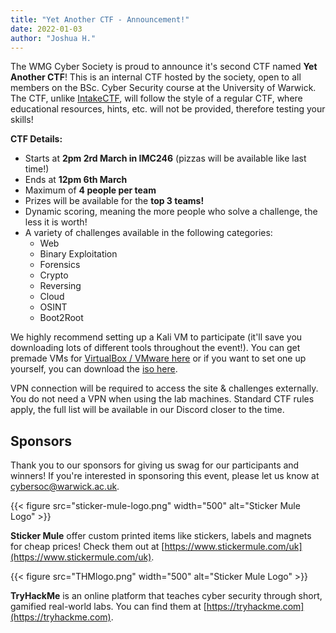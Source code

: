```yaml
---
title: "Yet Another CTF - Announcement!"
date: 2022-01-03
author: "Joshua H."
---
```


The WMG Cyber Society is proud to announce it's second CTF named **Yet Another CTF**! This is an internal CTF hosted by the society, open to all members on the BSc. Cyber Security course at the University of Warwick. The CTF, unlike [IntakeCTF](/intakectf), will follow the style of a regular CTF, where educational resources, hints, etc. will not be provided, therefore testing your skills! 

**CTF Details:**
- Starts at **2pm 2rd March in IMC246** (pizzas will be available like last time!)
- Ends at **12pm 6th March**
- Maximum of **4 people per team**
- Prizes will be available for the **top 3 teams!**
- Dynamic scoring, meaning the more people who solve a challenge, the less it is worth!
- A variety of challenges available in the following categories:
  - Web
  - Binary Exploitation
  - Forensics
  - Crypto
  - Reversing
  - Cloud
  - OSINT
  - Boot2Root  
   
We highly recommend setting up a Kali VM to participate (it'll save you downloading lots of different tools throughout the event!). You can get premade VMs for [VirtualBox / VMware here](https://www.kali.org/get-kali/#kali-virtual-machines) or if you want to set one up yourself, you can download the [iso here](https://www.kali.org/get-kali/#kali-bare-metal).

VPN connection will be required to access the site & challenges externally. You do not need a VPN when using the lab machines. Standard CTF rules apply, the full list will be available in our Discord closer to the time.

## Sponsors

Thank you to our sponsors for giving us swag for our participants and winners! If you're interested in sponsoring this event, please let us know at cybersoc@warwick.ac.uk.

{{< figure src="sticker-mule-logo.png" width="500" alt="Sticker Mule Logo" >}}

**Sticker Mule** offer custom printed items like stickers, labels and magnets for cheap prices! Check them out at [https://www.stickermule.com/uk](https://www.stickermule.com/uk).

{{< figure src="THMlogo.png" width="500" alt="Sticker Mule Logo" >}}

**TryHackMe** is an online platform that teaches cyber security through short, gamified real-world labs. You can find them at [https://tryhackme.com](https://tryhackme.com).
